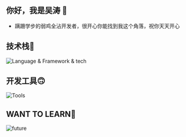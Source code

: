 ## 你好，我是吴涛 👋

- 蹒跚学步的弱鸡全沾开发者，很开心你能找到我这个角落，祝你天天开心

## 技术栈🧐

![Language & Framework & tech](https://skillicons.dev/icons?i=java,go,lua,javascript,typescript,vue,react,webpack,nodejs,express,mysql,git,html,css,spring,maven,redis,docker,vite)

## 开发工具🙃

![Tools](https://skillicons.dev/icons?i=vscode,idea,androidstudio)

## WANT    TO   LEARN🤩

![future](https://skillicons.dev/icons?i=flutter,c,python,cpp,kotlin,electron)

